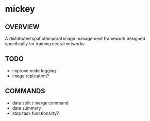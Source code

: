 # mickey
## OVERVIEW
A distributed spatiotemporal image management framework designed specifically for training neural networks.

## TODO
- improve node logging
- image replication?
## COMMANDS
- data split / merge command
- data summary
- stop task functionality?
